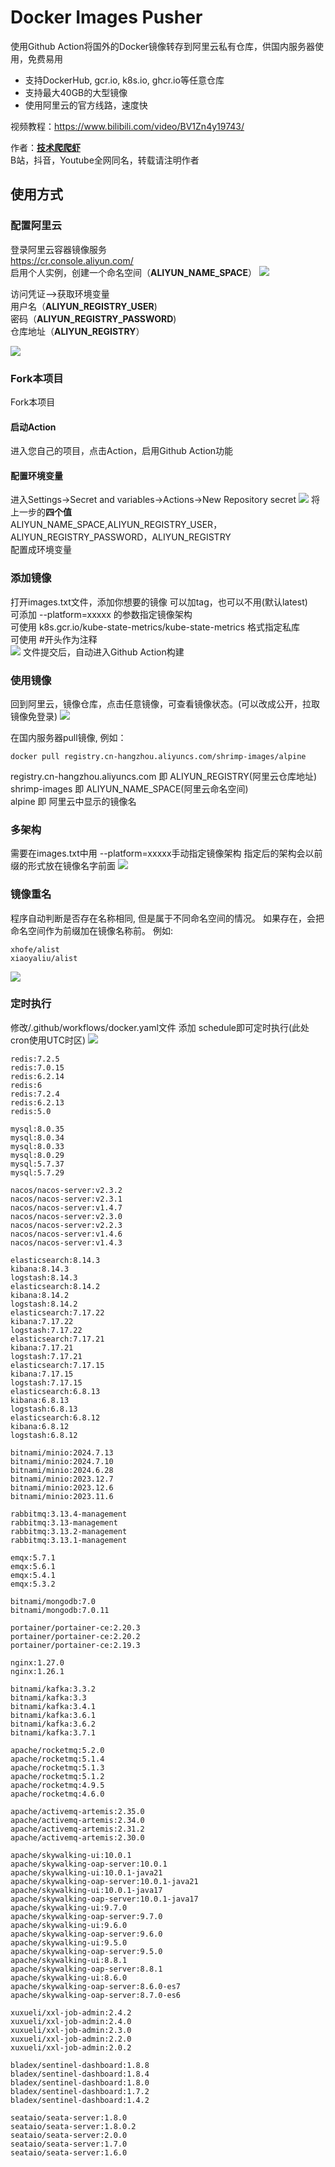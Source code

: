 # Docker Images Pusher

使用Github Action将国外的Docker镜像转存到阿里云私有仓库，供国内服务器使用，免费易用<br>
- 支持DockerHub, gcr.io, k8s.io, ghcr.io等任意仓库<br>
- 支持最大40GB的大型镜像<br>
- 使用阿里云的官方线路，速度快<br>

视频教程：https://www.bilibili.com/video/BV1Zn4y19743/

作者：**[技术爬爬虾](https://github.com/tech-shrimp/me)**<br>
B站，抖音，Youtube全网同名，转载请注明作者<br>

## 使用方式


### 配置阿里云
登录阿里云容器镜像服务<br>
https://cr.console.aliyun.com/<br>
启用个人实例，创建一个命名空间（**ALIYUN_NAME_SPACE**）
![](/doc/命名空间.png)

访问凭证–>获取环境变量<br>
用户名（**ALIYUN_REGISTRY_USER**)<br>
密码（**ALIYUN_REGISTRY_PASSWORD**)<br>
仓库地址（**ALIYUN_REGISTRY**）<br>

![](/doc/用户名密码.png)


### Fork本项目
Fork本项目<br>
#### 启动Action
进入您自己的项目，点击Action，启用Github Action功能<br>
#### 配置环境变量
进入Settings->Secret and variables->Actions->New Repository secret
![](doc/配置环境变量.png)
将上一步的**四个值**<br>
ALIYUN_NAME_SPACE,ALIYUN_REGISTRY_USER，ALIYUN_REGISTRY_PASSWORD，ALIYUN_REGISTRY<br>
配置成环境变量

### 添加镜像
打开images.txt文件，添加你想要的镜像 
可以加tag，也可以不用(默认latest)<br>
可添加 --platform=xxxxx 的参数指定镜像架构<br>
可使用 k8s.gcr.io/kube-state-metrics/kube-state-metrics 格式指定私库<br>
可使用 #开头作为注释<br>
![](doc/images.png)
文件提交后，自动进入Github Action构建

### 使用镜像
回到阿里云，镜像仓库，点击任意镜像，可查看镜像状态。(可以改成公开，拉取镜像免登录)
![](doc/开始使用.png)

在国内服务器pull镜像, 例如：<br>
```
docker pull registry.cn-hangzhou.aliyuncs.com/shrimp-images/alpine
```
registry.cn-hangzhou.aliyuncs.com 即 ALIYUN_REGISTRY(阿里云仓库地址)<br>
shrimp-images 即 ALIYUN_NAME_SPACE(阿里云命名空间)<br>
alpine 即 阿里云中显示的镜像名<br>

### 多架构
需要在images.txt中用 --platform=xxxxx手动指定镜像架构
指定后的架构会以前缀的形式放在镜像名字前面
![](doc/多架构.png)

### 镜像重名
程序自动判断是否存在名称相同, 但是属于不同命名空间的情况。
如果存在，会把命名空间作为前缀加在镜像名称前。
例如:
```
xhofe/alist
xiaoyaliu/alist
```
![](doc/镜像重名.png)

### 定时执行
修改/.github/workflows/docker.yaml文件
添加 schedule即可定时执行(此处cron使用UTC时区)
![](doc/定时执行.png)

```
redis:7.2.5
redis:7.0.15
redis:6.2.14
redis:6
redis:7.2.4
redis:6.2.13
redis:5.0

mysql:8.0.35
mysql:8.0.34
mysql:8.0.33
mysql:8.0.29
mysql:5.7.37
mysql:5.7.29

nacos/nacos-server:v2.3.2
nacos/nacos-server:v2.3.1
nacos/nacos-server:v1.4.7
nacos/nacos-server:v2.3.0
nacos/nacos-server:v2.2.3
nacos/nacos-server:v1.4.6
nacos/nacos-server:v1.4.3

elasticsearch:8.14.3
kibana:8.14.3
logstash:8.14.3
elasticsearch:8.14.2
kibana:8.14.2
logstash:8.14.2
elasticsearch:7.17.22
kibana:7.17.22
logstash:7.17.22
elasticsearch:7.17.21
kibana:7.17.21
logstash:7.17.21
elasticsearch:7.17.15
kibana:7.17.15
logstash:7.17.15
elasticsearch:6.8.13
kibana:6.8.13
logstash:6.8.13
elasticsearch:6.8.12
kibana:6.8.12
logstash:6.8.12

bitnami/minio:2024.7.13
bitnami/minio:2024.7.10
bitnami/minio:2024.6.28
bitnami/minio:2023.12.7
bitnami/minio:2023.12.6
bitnami/minio:2023.11.6

rabbitmq:3.13.4-management
rabbitmq:3.13-management
rabbitmq:3.13.2-management
rabbitmq:3.13.1-management

emqx:5.7.1
emqx:5.6.1
emqx:5.4.1
emqx:5.3.2

bitnami/mongodb:7.0
bitnami/mongodb:7.0.11

portainer/portainer-ce:2.20.3
portainer/portainer-ce:2.20.2
portainer/portainer-ce:2.19.3

nginx:1.27.0
nginx:1.26.1

bitnami/kafka:3.3.2
bitnami/kafka:3.3
bitnami/kafka:3.4.1
bitnami/kafka:3.6.1
bitnami/kafka:3.6.2
bitnami/kafka:3.7.1

apache/rocketmq:5.2.0
apache/rocketmq:5.1.4
apache/rocketmq:5.1.3
apache/rocketmq:5.1.2
apache/rocketmq:4.9.5
apache/rocketmq:4.6.0

apache/activemq-artemis:2.35.0
apache/activemq-artemis:2.34.0
apache/activemq-artemis:2.31.2
apache/activemq-artemis:2.30.0

apache/skywalking-ui:10.0.1
apache/skywalking-oap-server:10.0.1
apache/skywalking-ui:10.0.1-java21
apache/skywalking-oap-server:10.0.1-java21
apache/skywalking-ui:10.0.1-java17
apache/skywalking-oap-server:10.0.1-java17
apache/skywalking-ui:9.7.0
apache/skywalking-oap-server:9.7.0
apache/skywalking-ui:9.6.0
apache/skywalking-oap-server:9.6.0
apache/skywalking-ui:9.5.0
apache/skywalking-oap-server:9.5.0
apache/skywalking-ui:8.8.1
apache/skywalking-oap-server:8.8.1
apache/skywalking-ui:8.6.0
apache/skywalking-oap-server:8.6.0-es7
apache/skywalking-oap-server:8.7.0-es6

xuxueli/xxl-job-admin:2.4.2
xuxueli/xxl-job-admin:2.4.0
xuxueli/xxl-job-admin:2.3.0
xuxueli/xxl-job-admin:2.2.0
xuxueli/xxl-job-admin:2.0.2

bladex/sentinel-dashboard:1.8.8
bladex/sentinel-dashboard:1.8.4
bladex/sentinel-dashboard:1.8.0
bladex/sentinel-dashboard:1.7.2
bladex/sentinel-dashboard:1.4.2

seataio/seata-server:1.8.0
seataio/seata-server:1.8.0.2
seataio/seata-server:2.0.0
seataio/seata-server:1.7.0
seataio/seata-server:1.6.0
